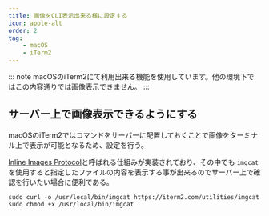 ```yaml
---
title: 画像をCLI表示出来る様に設定する
icon: apple-alt
order: 2
tag:
    - macOS
    - iTerm2
---
```


::: note
macOSのiTerm2にて利用出来る機能を使用しています。他の環境下ではこの内容通りでは画像表示できません。
:::

## サーバー上で画像表示できるようにする
macOSのiTerm2ではコマンドをサーバーに配置しておくことで画像をターミナル上で表示が可能となるため、設定を行う。

[Inline Images Protocol](https://iterm2.com/documentation-images.html)と呼ばれる仕組みが実装されており、その中でも `imgcat` を使用すると指定したファイルの内容を表示する事が出来るのでサーバー上で確認を行いたい場合に便利である。

```shell
sudo curl -o /usr/local/bin/imgcat https://iterm2.com/utilities/imgcat
sudo chmod +x /usr/local/bin/imgcat
```

